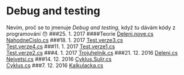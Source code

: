 # Debug and testing
Nevím, proč se to jmenuje *Debug and testing,* když tu dávám kódy z programování :hushed:
###25. 1. 2017
####Teorie
[Deleni.nove.cs](CSharp/Deleni.nove.cs)<br>
[NahodneCislo.cs](CSharp/NahodneCislo.cs)
###18. 1. 2017
[Test.verze3.cs](CSharp/Test.verze3.cs)<br>
[Test.verze4.cs](CSharp/Test.verze4.cs)
###11. 1. 2017
[Test.verze1.cs](CSharp/Test.verze1.cs)<br>
[Test.verze2.cs](CSharp/Test.verze2.cs)
###4. 1. 2017
[Trojuhelnik.cs](CSharp/Trojuhelnik.cs)
###21. 12. 2016
[Deleni.cs](CSharp/Deleni.cs)<br>
[Nejvetsi.cs](CSharp/Nejvetsi.cs)
###14. 12. 2016
[Cyklus.Sulir.cs](CSharp/Cyklus.Sulir.cs)<br>
[Cyklus.cs](CSharp/Cyklus.cs)
###7. 12. 2016
[Kalkulacka.cs](CSharp/Kalkulacka.cs)
